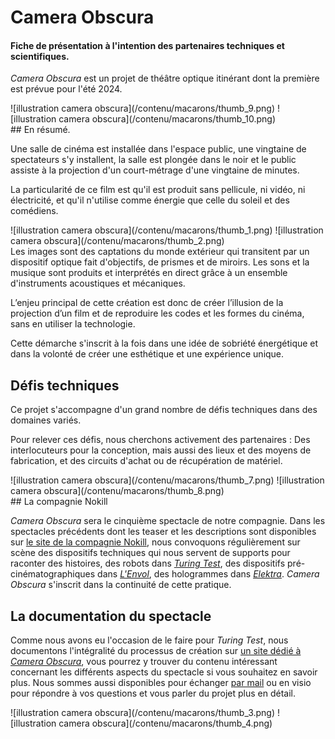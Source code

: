 # Camera Obscura
#### Fiche de présentation à l'intention des partenaires techniques et scientifiques.

*Camera Obscura* est un projet de théâtre optique itinérant dont la première est prévue pour l'été 2024.
<div style="display:flex;flex-direction:row;">
![illustration camera obscura](/contenu/macarons/thumb_9.png)
![illustration camera obscura](/contenu/macarons/thumb_10.png)
</div>
## En résumé.

Une salle de cinéma est installée dans l'espace public, une vingtaine de spectateurs s'y installent, la salle est plongée dans le noir et le public assiste à la projection d'un court-métrage d'une vingtaine de minutes.

La particularité de ce film est qu'il est produit sans pellicule, ni vidéo, ni électricité, et qu'il n'utilise comme énergie que celle du soleil et des comédiens. 
<div style="display:flex;flex-direction:row;">
![illustration camera obscura](/contenu/macarons/thumb_1.png)
![illustration camera obscura](/contenu/macarons/thumb_2.png)
</div>
Les images sont des captations du monde extérieur qui transitent par un dispositif optique fait d'objectifs, de prismes et de miroirs. Les sons et la musique sont produits et interprétés en direct grâce à un ensemble d'instruments acoustiques et mécaniques.

L’enjeu principal de cette création est donc de créer l’illusion de la projection d’un film et de reproduire les codes et les formes du cinéma, sans en utiliser la technologie.

Cette démarche s'inscrit à la fois dans une idée de sobriété énergétique et dans la volonté de créer une esthétique et une expérience unique.

## Défis techniques

Ce projet s'accompagne d'un grand nombre de défis techniques dans des domaines variés.

Pour relever ces défis, nous cherchons activement des partenaires : Des interlocuteurs pour la conception, mais aussi des lieux et des moyens de fabrication, et des circuits d'achat ou de récupération de matériel.
<div style="display:flex;flex-direction:row;">
![illustration camera obscura](/contenu/macarons/thumb_7.png)
![illustration camera obscura](/contenu/macarons/thumb_8.png)
</div>
## La compagnie Nokill

*Camera Obscura* sera le cinquième spectacle de notre compagnie. Dans les spectacles précédents dont les teaser et les descriptions sont disponibles sur [le site de la compagnie Nokill](http://cienokill.fr/), nous convoquons régulièrement sur scène des dispositifs techniques qui nous servent de supports pour raconter des histoires, des robots dans [*Turing Test*](http://turing-test.cienokill.fr/), des dispositifs pré-cinématographiques dans [*L'Envol*](http://cienokill.fr/spectacles/lenvol/), des hologrammes dans [*Elektra*](http://cienokill.fr/spectacles/elektra/). *Camera Obscura* s'inscrit dans la continuité de cette pratique.

## La documentation du spectacle

Comme nous avons eu l'occasion de le faire pour *Turing Test*, nous documentons l'intégralité du processus de création sur [un site dédié à *Camera Obscura*](https://camera-obscura.cienokill.fr/), vous pourrez y trouver du contenu intéressant concernant les différents aspects du spectacle si vous souhaitez en savoir plus. Nous sommes aussi disponibles pour échanger [par mail](http://cienokill.fr/contact/) ou en visio pour répondre à vos questions et vous parler du projet plus en détail.
<div style="display:flex;flex-direction:row;">
![illustration camera obscura](/contenu/macarons/thumb_3.png)
![illustration camera obscura](/contenu/macarons/thumb_4.png)
</div>